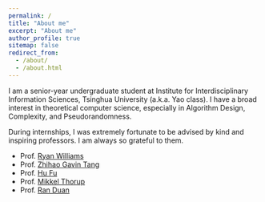 ```yaml
---
permalink: /
title: "About me"
excerpt: "About me"
author_profile: true
sitemap: false
redirect_from: 
  - /about/
  - /about.html
---
```


I am a senior-year undergraduate student at Institute for Interdisciplinary Information Sciences, Tsinghua University (a.k.a. Yao class). I have a broad interest in theoretical computer science, especially in Algorithm Design, Complexity, and Pseudorandomness. 

During internships, I was extremely fortunate to be advised by kind and inspiring professors. I am always so grateful to them. 

+ Prof. [Ryan Williams](https://people.csail.mit.edu/rrw/)
+ Prof. [Zhihao Gavin Tang](https://itcs.sufe.edu.cn/54/23/c10495a152611/page.htm)
+ Prof. [Hu Fu](https://www.fuhuthu.com/)
+ Prof. [Mikkel Thorup](http://hjemmesider.diku.dk/~mthorup/)
+ Prof. [Ran Duan](https://iiis.tsinghua.edu.cn/en/duanr/) 
